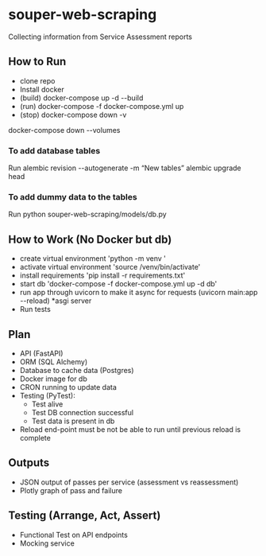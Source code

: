 # souper-web-scraping
Collecting information from Service Assessment reports

## How to Run
- clone repo
- Install docker
- (build) docker-compose up -d --build
- (run) docker-compose -f docker-compose.yml up
- (stop) docker-compose down -v

docker-compose down --volumes

### To add database tables
Run 
alembic revision --autogenerate -m “New tables”
alembic upgrade head

### To add dummy data to the tables
Run python souper-web-scraping/models/db.py

## How to Work (No Docker but db)
- create virtual environment 'python<version> -m venv <virtual-environment-name>'
- activate virtual environment 'source /venv/bin/activate'
- install requirements 'pip install -r requirements.txt'
- start db 'docker-compose -f docker-compose.yml up -d db'
- run app through uvicorn to make it async for requests (uvicorn main:app --reload) *asgi server
- Run tests        

## Plan
- API (FastAPI)
- ORM (SQL Alchemy)
- Database to cache data (Postgres)
- Docker image for db
- CRON running to update data
- Testing (PyTest):
  - Test alive
  - Test DB connection successful
  - Test data is present in db
- Reload end-point must be not be able to run until
  previous reload is complete

## Outputs
- JSON output of passes per service (assessment vs reassessment)
- Plotly graph of pass and failure

## Testing (Arrange, Act, Assert)
- Functional Test on API endpoints
- Mocking service


